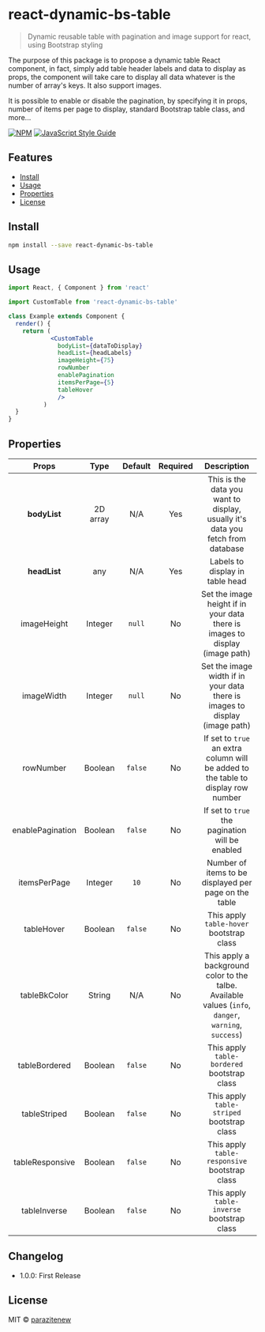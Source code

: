 # react-dynamic-bs-table

> Dynamic reusable table with pagination and image support for react, using Bootstrap styling 

The purpose of this package is to propose a dynamic table React component, in fact, simply add table header labels and data to display as props, the component will take care to display all data whatever is the number of array's keys. It also support images.

It is possible to enable or disable the pagination, by specifying it in props, number of items per page to display, standard Bootstrap table class, and more...


[![NPM](https://img.shields.io/npm/v/react-dynamic-bs-table.svg)](https://www.npmjs.com/package/react-dynamic-bs-table) [![JavaScript Style Guide](https://img.shields.io/badge/code_style-standard-brightgreen.svg)](https://standardjs.com)

## Features

- [Install](#install)
- [Usage](#usage)
- [Properties](#properties)
- [License](#license)

## Install

```bash
npm install --save react-dynamic-bs-table
```

## Usage

```jsx
import React, { Component } from 'react'

import CustomTable from 'react-dynamic-bs-table'

class Example extends Component {
  render() {
    return (
            <CustomTable
              bodyList={dataToDisplay}
              headList={headLabels}
              imageHeight={75}
              rowNumber
              enablePagination
              itemsPerPage={5}
              tableHover
              />
          )
  }
}
```
## Properties
| Props | Type | Default | Required | Description |
|:-----:|:----:|:-------:|:--------:|:-----------:|
| **bodyList** | 2D array | N/A | Yes | This is the data you want to display, usually it's data you fetch from database|
| **headList** | any | N/A| Yes | Labels to display in table head |
| imageHeight| Integer| `null`| No | Set the image height if in your data there is images to display (image path) |
| imageWidth| Integer| `null`| No | Set the image width if in your data there is images to display (image path) |
| rowNumber | Boolean | `false` | No | If set to `true` an extra column will be added to the table to display row number |
| enablePagination | Boolean | `false` | No | If set to `true` the pagination will be enabled |
| itemsPerPage | Integer | `10` | No | Number of items to be displayed per page on the table |
| tableHover | Boolean | `false` | No | This apply `table-hover` bootstrap class |
| tableBkColor | String | N/A | No | This apply a background color to the talbe. Available values (`info`, `danger`, `warning`, `success`) |
| tableBordered | Boolean | `false` | No | This apply `table-bordered` bootstrap class |
| tableStriped | Boolean | `false` | No | This apply `table-striped` bootstrap class |
| tableResponsive | Boolean | `false` | No | This apply `table-responsive` bootstrap class |
| tableInverse | Boolean | `false` | No | This apply `table-inverse` bootstrap class |

## Changelog

- 1.0.0: First Release

## License

MIT © [parazitenew](https://github.com/parazitenew)
